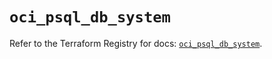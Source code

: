 # `oci_psql_db_system`

Refer to the Terraform Registry for docs: [`oci_psql_db_system`](https://registry.terraform.io/providers/hashicorp/oci/7.19.0/docs/resources/psql_db_system).
